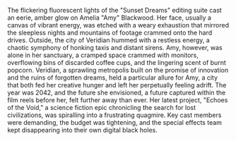 The flickering fluorescent lights of the "Sunset Dreams" editing suite cast an eerie, amber glow on Amelia "Amy" Blackwood.  Her face, usually a canvas of vibrant energy, was etched with a weary exhaustion that mirrored the sleepless nights and mountains of footage crammed onto the hard drives.  Outside, the city of Veridian hummed with a restless energy, a chaotic symphony of honking taxis and distant sirens.  Amy, however, was alone in her sanctuary, a cramped space crammed with monitors, overflowing bins of discarded coffee cups, and the lingering scent of burnt popcorn.  Veridian, a sprawling metropolis built on the promise of innovation and the ruins of forgotten dreams, held a particular allure for Amy, a city that both fed her creative hunger and left her perpetually feeling adrift.  The year was 2042, and the future she envisioned, a future captured within the film reels before her, felt further away than ever.  Her latest project, "Echoes of the Void," a science fiction epic chronicling the search for lost civilizations, was spiralling into a frustrating quagmire.  Key cast members were demanding, the budget was tightening, and the special effects team kept disappearing into their own digital black holes.
